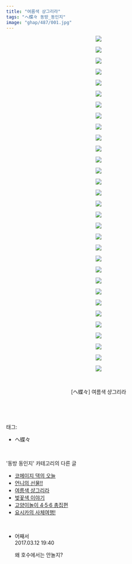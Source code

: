 ```yaml
---
title: "여름색 샹그리라"
tags: "ヘ蝶々 동방_동인지"
image: "ghap/487/001.jpg"
---
```

<div class="article">
<p style="text-align: center; clear: none; float: none;"><img src="{{ site.nasurl }}/ghap/487/001.jpg"/></p>
<p style="text-align: center; clear: none; float: none;"><img src="{{ site.nasurl }}/ghap/487/002.jpg"/></p>
<p style="text-align: center; clear: none; float: none;"><img src="{{ site.nasurl }}/ghap/487/003.jpg"/></p>
<p style="text-align: center; clear: none; float: none;"><img src="{{ site.nasurl }}/ghap/487/004.jpg"/></p>
<p style="text-align: center; clear: none; float: none;"><img src="{{ site.nasurl }}/ghap/487/005.jpg"/></p>
<p style="text-align: center; clear: none; float: none;"><img src="{{ site.nasurl }}/ghap/487/006.jpg"/></p>
<p style="text-align: center; clear: none; float: none;"><img src="{{ site.nasurl }}/ghap/487/007.jpg"/></p>
<p style="text-align: center; clear: none; float: none;"><img src="{{ site.nasurl }}/ghap/487/008.jpg"/></p>
<p style="text-align: center; clear: none; float: none;"><img src="{{ site.nasurl }}/ghap/487/009.jpg"/></p>
<p style="text-align: center; clear: none; float: none;"><img src="{{ site.nasurl }}/ghap/487/010.jpg"/></p>
<p style="text-align: center; clear: none; float: none;"><img src="{{ site.nasurl }}/ghap/487/011.jpg"/></p>
<p style="text-align: center; clear: none; float: none;"><img src="{{ site.nasurl }}/ghap/487/012.jpg"/></p>
<p style="text-align: center; clear: none; float: none;"><img src="{{ site.nasurl }}/ghap/487/013.jpg"/></p>
<p style="text-align: center; clear: none; float: none;"><img src="{{ site.nasurl }}/ghap/487/014.jpg"/></p>
<p style="text-align: center; clear: none; float: none;"><img src="{{ site.nasurl }}/ghap/487/015.jpg"/></p>
<p style="text-align: center; clear: none; float: none;"><img src="{{ site.nasurl }}/ghap/487/016.jpg"/></p>
<p style="text-align: center; clear: none; float: none;"><img src="{{ site.nasurl }}/ghap/487/017.jpg"/></p>
<p style="text-align: center; clear: none; float: none;"><img src="{{ site.nasurl }}/ghap/487/018.jpg"/></p>
<p style="text-align: center; clear: none; float: none;"><img src="{{ site.nasurl }}/ghap/487/019.jpg"/></p>
<p style="text-align: center; clear: none; float: none;"><img src="{{ site.nasurl }}/ghap/487/020.jpg"/></p>
<p style="text-align: center; clear: none; float: none;"><img src="{{ site.nasurl }}/ghap/487/021.jpg"/></p>
<p style="text-align: center; clear: none; float: none;"><img src="{{ site.nasurl }}/ghap/487/022.jpg"/></p>
<p style="text-align: center; clear: none; float: none;"><img src="{{ site.nasurl }}/ghap/487/023.jpg"/></p>
<p style="text-align: center; clear: none; float: none;"><img src="{{ site.nasurl }}/ghap/487/024.jpg"/></p>
<p style="text-align: center; clear: none; float: none;"><img src="{{ site.nasurl }}/ghap/487/025.jpg"/></p>
<p style="text-align: center; clear: none; float: none;"><img src="{{ site.nasurl }}/ghap/487/026.jpg"/></p>
<p style="text-align: center; clear: none; float: none;"><img src="{{ site.nasurl }}/ghap/487/027.jpg"/></p>
<p style="text-align: center; clear: none; float: none;"><img src="{{ site.nasurl }}/ghap/487/028.jpg"/></p>
<p style="text-align: center; clear: none; float: none;"><img src="{{ site.nasurl }}/ghap/487/029.jpg"/></p>
<p style="text-align: center; clear: none; float: none;"><img src="{{ site.nasurl }}/ghap/487/030.jpg"/></p>
<p style="text-align: center; clear: none; float: none;"><img src="{{ site.nasurl }}/ghap/487/031.jpg"/></p>
<p style="text-align: center; clear: none; float: none;"><br/></p>
<p style="text-align: center; clear: none; float: none;">[ヘ蝶々] 여름색 샹그리라</p>
<p><br/></p>
</div><br/>
<div class="tagTrail">
<p>태그: </p>
<ul>
<li>ヘ蝶々</li>
</ul>
</div><br/>
<div class="another">
<p>'동방 동인지' 카테고리의 다른 글</p>
<ul>
<li><a href="/2016-06-22-ghap_489">코메이지 댁의 오늘</a></li>
<li><a href="/2016-06-22-ghap_488">언니의 선물!!</a></li>
<li><a href="/2016-06-22-ghap_487">여름색 샹그리라</a></li>
<li><a href="/2016-06-22-ghap_486">벚꽃색 이야기</a></li>
<li><a href="/2016-06-21-ghap_485">고양이놀이 4·5·6 총집편</a></li>
<li><a href="/2016-06-21-ghap_484">요시카의 사체여행!</a></li>
</ul>
</div><br/>
<div class="cb_module cb_fluid">
<div class="cb_wrt cb_profile">
<div class="comment">
<ul>
<li class="cb_thumb_off" id="comment14937662">
<div class="cb_comment_area">
<div class="cb_info_area">
<div class="cb_section">
<span class="cb_nick_name">어째서</span>
</div>
<div class="cb_section">
<span class="cb_date">2017.03.12 19:40 </span>
</div>
</div>
<div class="cb_dsc_comment">
<p class="cb_dsc">
											왜 호수에서는 안놀지?
										</p>
</div>
</div></li>
</ul>
</div>
</div><!-- commentList close -->
</div><br/>
